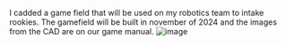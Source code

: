 I cadded a game field that will be used on my robotics team to intake rookies. The gamefield will be built in november of 2024 and the images from the CAD are on our game manual. 
![image](https://github.com/user-attachments/assets/2eb81483-233c-4af3-a93e-a6d89e40fdca)
